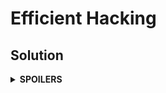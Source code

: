 # Efficient Hacking
## Solution
<details>
<summary><b>SPOILERS</b></summary>

Use BFS for each vertex in the graph to count the possible number of PC hacking. Store all BFS results to a vector, as if it is a dynamic programming. Find the maximum result among them and print all vertices that have the value.

### Note
The problem may need a simple algorithm, but its actual correct answer rate is below 20%! You must "efficiently" optimize your code to pass the test cases, or you won't pass from the 1% process. Here are some main ideas to do it.

1. USE `vector<vector<int>>` for representing this kind of graph in most problems. `vector<set<int>>` is unusual way to do that possible to occur lots of overheads comparing the 2D vector.
2. Directly store or apply ++ operation to the number of PC hacking in an answer vector for every starting PC.
3. Define some variables in global. Since it uses (fixed) data segment in the memory, appropriate amount of using it helps the program to manage the memory.

</details>
